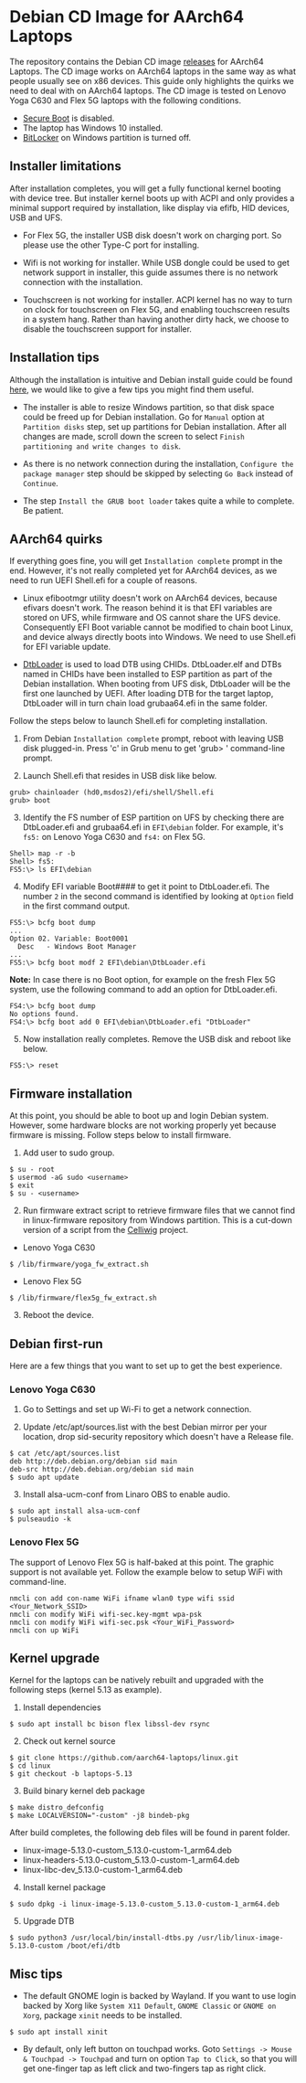 # Debian CD Image for AArch64 Laptops

The repository contains the Debian CD image [releases](https://github.com/aarch64-laptops/debian-cdimage/releases) for AArch64
Laptops.  The CD image works on AArch64 laptops in the same way as what
people usually see on x86 devices.  This guide only highlights the quirks
we need to deal with on AArch64 laptops.  The CD image is tested on Lenovo
Yoga C630 and Flex 5G laptops with the following conditions.

* [Secure Boot](https://github.com/aarch64-laptops/build#disabling-secure-boot-on-the-lenovo-c630) is disabled.
* The laptop has Windows 10 installed.
* [BitLocker](https://www.m3datarecovery.com/bitlocker-windows-home/turn-off-bitlocker-windows10.html) on Windows partition is turned off.

## Installer limitations

After installation completes, you will get a fully functional kernel
booting with device tree.  But installer kernel boots up with ACPI and
only provides a minimal support required by installation, like display
via efifb, HID devices, USB and UFS.

* For Flex 5G, the installer USB disk doesn't work on charging port.
  So please use the other Type-C port for installing.
* Wifi is not working for installer.  While USB dongle could be used to
  get network support in installer, this guide assumes there is no
  network connection with the installation.

* Touchscreen is not working for installer.  ACPI kernel has no way to
  turn on clock for touchscreen on Flex 5G, and enabling touchscreen
  results in a system hang.  Rather than having another dirty hack, we
  choose to disable the touchscreen support for installer.

## Installation tips

Although the installation is intuitive and Debian install guide could be found
[here](https://www.debian.org/releases/stable/installmanual),
we would like to give a few tips you might find them useful.

* The installer is able to resize Windows partition, so that disk space
  could be freed up for Debian installation.  Go for `Manual` option at
  `Partition disks` step, set up partitions for Debian installation.
  After all changes are made, scroll down the screen to select
  `Finish partitioning and write changes to disk`.

* As there is no network connection during the installation, `Configure
  the package manager` step should be skipped by selecting `Go Back`
  instead of `Continue`.

* The step `Install the GRUB boot loader` takes quite a while to
  complete.  Be patient.

## AArch64 quirks

If everything goes fine, you will get `Installation complete` prompt in
the end.  However, it's not really completed yet for AArch64 devices, as
we need to run UEFI Shell.efi for a couple of reasons.

* Linux efibootmgr utility doesn't work on AArch64 devices, because efivars
  doesn't work.  The reason behind it is that EFI variables are stored on
  UFS, while firmware and OS cannot share the UFS device.  Consequently
  EFI Boot variable cannot be modified to chain boot Linux, and device always
  directly boots into Windows.  We need to use Shell.efi for EFI variable
  update.

* [DtbLoader](https://github.com/aarch64-laptops/edk2/tree/dtbloader-app) is
  used to load DTB using CHIDs.  DtbLoader.elf and DTBs named in CHIDs
  have been installed to ESP partition as part of the Debian installation.
  When booting from UFS disk, DtbLoader will be the first one launched
  by UEFI.  After loading DTB for the target laptop, DtbLoader will in turn
  chain load grubaa64.efi in the same folder.

Follow the steps below to launch Shell.efi for completing installation.

1. From Debian `Installation complete` prompt, reboot with leaving USB
   disk plugged-in.  Press 'c' in Grub menu to get 'grub> '
   command-line prompt.

2. Launch Shell.efi that resides in USB disk like below.

```
grub> chainloader (hd0,msdos2)/efi/shell/Shell.efi
grub> boot
```

3. Identify the FS number of ESP partition on UFS by checking there
   are DtbLoader.efi and grubaa64.efi in `EFI\debian` folder.  For example,
   it's `fs5:` on Lenovo Yoga C630 and `fs4:` on Flex 5G.

```
Shell> map -r -b
Shell> fs5:
FS5:\> ls EFI\debian
```

4. Modify EFI variable Boot#### to get it point to DtbLoader.efi.  The number
   `2` in the second command is identified by looking at `Option` field in
   the first command output.

```
FS5:\> bcfg boot dump
...
Option 02. Variable: Boot0001
  Desc   - Windows Boot Manager
...
FS5:\> bcfg boot modf 2 EFI\debian\DtbLoader.efi
```

**Note:** In case there is no Boot option, for example on the fresh Flex 5G system,
use the following command to add an option for DtbLoader.efi.

```
FS4:\> bcfg boot dump
No options found.
FS4:\> bcfg boot add 0 EFI\debian\DtbLoader.efi "DtbLoader"
```

5. Now installation really completes.  Remove the USB disk and reboot
   like below.

```
FS5:\> reset
```

## Firmware installation

At this point, you should be able to boot up and login Debian system.
However, some hardware blocks are not working properly yet
because firmware is missing.  Follow steps below to install firmware.

1. Add user to sudo group.

```
$ su - root
$ usermod -aG sudo <username>
$ exit
$ su - <username>
```

2. Run firmware extract script to retrieve firmware files that we cannot find
   in linux-firmware repository from Windows partition. This is a cut-down
   version of a script from the [Celliwig](https://github.com/Celliwig/Lenovo-Yoga-c630)
   project.

* Lenovo Yoga C630
```
$ /lib/firmware/yoga_fw_extract.sh
```

* Lenovo Flex 5G
```
$ /lib/firmware/flex5g_fw_extract.sh
```

3. Reboot the device.


## Debian first-run

Here are a few things that you want to set up to get the best experience.

### Lenovo Yoga C630

1. Go to Settings and set up Wi-Fi to get a network connection.

2. Update /etc/apt/sources.list with the best Debian mirror per your
   location, drop sid-security repository which doesn't have a Release
   file.

```
$ cat /etc/apt/sources.list
deb http://deb.debian.org/debian sid main
deb-src http://deb.debian.org/debian sid main
$ sudo apt update
```

3. Install alsa-ucm-conf from Linaro OBS to enable audio.

```
$ sudo apt install alsa-ucm-conf
$ pulseaudio -k
```

### Lenovo Flex 5G

The support of Lenovo Flex 5G is half-baked at this point. The graphic
support is not available yet. Follow the example below to setup WiFi
with command-line.

```
nmcli con add con-name WiFi ifname wlan0 type wifi ssid <Your_Network_SSID>
nmcli con modify WiFi wifi-sec.key-mgmt wpa-psk
nmcli con modify WiFi wifi-sec.psk <Your_WiFi_Password>
nmcli con up WiFi
```

## Kernel upgrade

Kernel for the laptops can be natively rebuilt and upgraded with the following
steps (kernel 5.13 as example).

1. Install dependencies
```
$ sudo apt install bc bison flex libssl-dev rsync
```

2. Check out kernel source
```
$ git clone https://github.com/aarch64-laptops/linux.git
$ cd linux
$ git checkout -b laptops-5.13
```

3. Build binary kernel deb package
```
$ make distro_defconfig
$ make LOCALVERSION="-custom" -j8 bindeb-pkg
```
After build completes, the following deb files will be found in parent folder.
- linux-image-5.13.0-custom_5.13.0-custom-1_arm64.deb
- linux-headers-5.13.0-custom_5.13.0-custom-1_arm64.deb
- linux-libc-dev_5.13.0-custom-1_arm64.deb

4. Install kernel package
```
$ sudo dpkg -i linux-image-5.13.0-custom_5.13.0-custom-1_arm64.deb
```

5. Upgrade DTB
```
$ sudo python3 /usr/local/bin/install-dtbs.py /usr/lib/linux-image-5.13.0-custom /boot/efi/dtb
```

## Misc tips

* The default GNOME login is backed by Wayland. If you want to use login
  backed by Xorg like `System X11 Default`, `GNOME Classic` or
  `GNOME on Xorg`, package `xinit` needs to be installed.

```
$ sudo apt install xinit
```

* By default, only left button on touchpad works.  Goto
  `Settings -> Mouse & Touchpad -> Touchpad` and turn on option
  `Tap to Click`, so that you will get one-finger tap as left click and
  two-fingers tap as right click.
